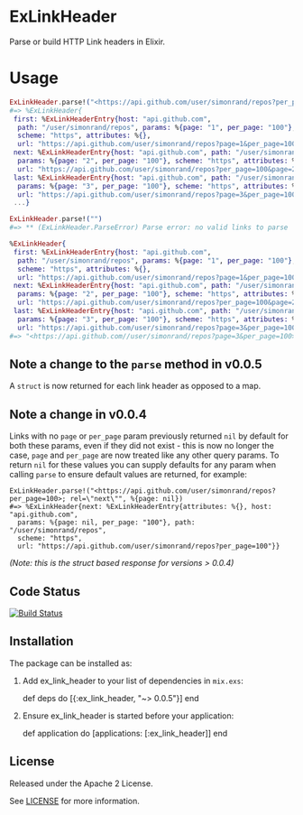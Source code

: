 # ExLinkHeader

Parse or build HTTP Link headers in Elixir.

# Usage

```elixir
ExLinkHeader.parse!("<https://api.github.com/user/simonrand/repos?per_page=100&page=2>; rel=\"next\", <https://api.github.com/user/simonrand/repos?page=3&per_page=100>; rel=\"last\", <https://api.github.com/user/simonrand/repos?page=1&per_page=100>; rel=\"first\"")
#=> %ExLinkHeader{
 first: %ExLinkHeaderEntry{host: "api.github.com",
  path: "/user/simonrand/repos", params: %{page: "1", per_page: "100"},
  scheme: "https", attributes: %{},
  url: "https://api.github.com/user/simonrand/repos?page=1&per_page=100"},
 next: %ExLinkHeaderEntry{host: "api.github.com", path: "/user/simonrand/repos",
  params: %{page: "2", per_page: "100"}, scheme: "https", attributes: %{},
  url: "https://api.github.com/user/simonrand/repos?per_page=100&page=2"},
 last: %ExLinkHeaderEntry{host: "api.github.com", path: "/user/simonrand/repos",
  params: %{page: "3", per_page: "100"}, scheme: "https", attributes: %{},
  url: "https://api.github.com/user/simonrand/repos?page=3&per_page=100"},
 ...}

ExLinkHeader.parse!("")
#=> ** (ExLinkHeader.ParseError) Parse error: no valid links to parse
```

```elixir
%ExLinkHeader{
 first: %ExLinkHeaderEntry{host: "api.github.com",
  path: "/user/simonrand/repos", params: %{page: "1", per_page: "100"},
  scheme: "https", attributes: %{},
  url: "https://api.github.com/user/simonrand/repos?page=1&per_page=100"},
 next: %ExLinkHeaderEntry{host: "api.github.com", path: "/user/simonrand/repos",
  params: %{page: "2", per_page: "100"}, scheme: "https", attributes: %{},
  url: "https://api.github.com/user/simonrand/repos?per_page=100&page=2"},
 last: %ExLinkHeaderEntry{host: "api.github.com", path: "/user/simonrand/repos",
  params: %{page: "3", per_page: "100"}, scheme: "https", attributes: %{},
  url: "https://api.github.com/user/simonrand/repos?page=3&per_page=100"}} |> ExLinkHeader.build
#=> "<https://api.github.com//user/simonrand/repos?page=3&per_page=100>; rel=\"last\", <https://api.github.com//user/simonrand/repos?page=2&per_page=100>; rel=\"next\", <https://api.github.com//user/simonrand/repos?page=1&per_page=100>; rel=\"first\""
```

## Note a change to the `parse` method in v0.0.5

A `struct` is now returned for each link header as opposed to a map.

## Note a change in v0.0.4

Links with no `page` or `per_page` param previously returned `nil` by default for both these params, even if they did not exist - this is now no longer the case, `page` and `per_page` are now treated like any other query params. To return `nil` for these values you can supply defaults for any param when calling `parse` to ensure default values are returned, for example:

```
ExLinkHeader.parse!("<https://api.github.com/user/simonrand/repos?per_page=100>; rel=\"next\"", %{page: nil})
#=> %ExLinkHeader{next: %ExLinkHeaderEntry{attributes: %{}, host: "api.github.com",
  params: %{page: nil, per_page: "100"}, path: "/user/simonrand/repos",
  scheme: "https",
  url: "https://api.github.com/user/simonrand/repos?per_page=100"}}
```
_(Note: this is the struct based response for versions > 0.0.4)_

## Code Status

[![Build Status](https://travis-ci.org/simonrand/ex_link_header.svg?branch=master)](https://travis-ci.org/simonrand/ex_link_header)

## Installation

The package can be installed as:

  1. Add ex_link_header to your list of dependencies in `mix.exs`:

        def deps do
          [{:ex_link_header, "~> 0.0.5"}]
        end

  2. Ensure ex_link_header is started before your application:

        def application do
          [applications: [:ex_link_header]]
        end

## License

Released under the Apache 2 License.

See [LICENSE](LICENSE) for more information.
